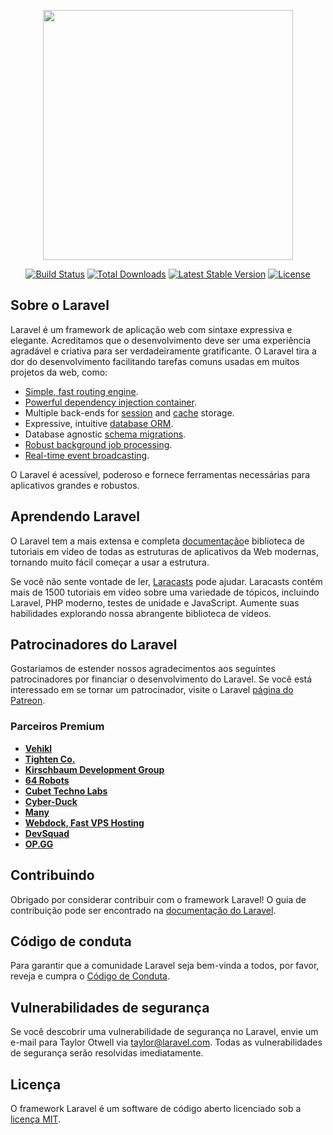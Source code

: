 <p align="center"><a href="https://laravel.com" target="_blank"><img src="https://raw.githubusercontent.com/laravel/art/master/logo-lockup/5%20SVG/2%20CMYK/1%20Full%20Color/laravel-logolockup-cmyk-red.svg" width="400"></a></p>

<p align="center">
<a href="https://travis-ci.org/laravel/framework"><img src="https://travis-ci.org/laravel/framework.svg" alt="Build Status"></a>
<a href="https://packagist.org/packages/laravel/framework"><img src="https://img.shields.io/packagist/dt/laravel/framework" alt="Total Downloads"></a>
<a href="https://packagist.org/packages/laravel/framework"><img src="https://img.shields.io/packagist/v/laravel/framework" alt="Latest Stable Version"></a>
<a href="https://packagist.org/packages/laravel/framework"><img src="https://img.shields.io/packagist/l/laravel/framework" alt="License"></a>
</p>

## Sobre o Laravel

Laravel é um framework de aplicação web com sintaxe expressiva e elegante. Acreditamos que o desenvolvimento deve ser uma experiência agradável e criativa para ser verdadeiramente gratificante. O Laravel tira a dor do desenvolvimento facilitando tarefas comuns usadas em muitos projetos da web, como:

- [Simple, fast routing engine](https://laravel.com/docs/routing).
- [Powerful dependency injection container](https://laravel.com/docs/container).
- Multiple back-ends for [session](https://laravel.com/docs/session) and [cache](https://laravel.com/docs/cache) storage.
- Expressive, intuitive [database ORM](https://laravel.com/docs/eloquent).
- Database agnostic [schema migrations](https://laravel.com/docs/migrations).
- [Robust background job processing](https://laravel.com/docs/queues).
- [Real-time event broadcasting](https://laravel.com/docs/broadcasting).

O Laravel é acessível, poderoso e fornece ferramentas necessárias para aplicativos grandes e robustos.

## Aprendendo Laravel

O Laravel tem a mais extensa e completa [documentação](https://laravel.com/docs)e biblioteca de tutoriais em vídeo de todas as estruturas de aplicativos da Web modernas, tornando muito fácil começar a usar a estrutura.

Se você não sente vontade de ler, [Laracasts](https://laracasts.com) pode ajudar. Laracasts contém mais de 1500 tutoriais em vídeo sobre uma variedade de tópicos, incluindo Laravel, PHP moderno, testes de unidade e JavaScript. Aumente suas habilidades explorando nossa abrangente biblioteca de vídeos.

## Patrocinadores do Laravel

Gostaríamos de estender nossos agradecimentos aos seguintes patrocinadores por financiar o desenvolvimento do Laravel. Se você está interessado em se tornar um patrocinador, visite o Laravel [página do Patreon](https://patreon.com/taylorotwell).

### Parceiros Premium

- **[Vehikl](https://vehikl.com/)**
- **[Tighten Co.](https://tighten.co)**
- **[Kirschbaum Development Group](https://kirschbaumdevelopment.com)**
- **[64 Robots](https://64robots.com)**
- **[Cubet Techno Labs](https://cubettech.com)**
- **[Cyber-Duck](https://cyber-duck.co.uk)**
- **[Many](https://www.many.co.uk)**
- **[Webdock, Fast VPS Hosting](https://www.webdock.io/en)**
- **[DevSquad](https://devsquad.com)**
- **[OP.GG](https://op.gg)**

## Contribuindo

Obrigado por considerar contribuir com o framework Laravel! O guia de contribuição pode ser encontrado na [documentação do Laravel](https://laravel.com/docs/contributions).

## Código de conduta

Para garantir que a comunidade Laravel seja bem-vinda a todos, por favor, reveja e cumpra o [Código de Conduta](https://laravel.com/docs/contributions#code-of-conduct).

## Vulnerabilidades de segurança

Se você descobrir uma vulnerabilidade de segurança no Laravel, envie um e-mail para Taylor Otwell via [taylor@laravel.com](mailto:taylor@laravel.com). Todas as vulnerabilidades de segurança serão resolvidas imediatamente.

## Licença

O framework Laravel é um software de código aberto licenciado sob a [licença MIT](https://opensource.org/licenses/MIT).
